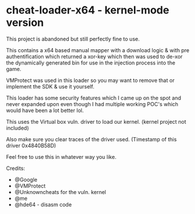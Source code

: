 # cheat-loader-x64 - kernel-mode version

This project is abandoned but still perfectly fine to use.

This contains a x64 based manual mapper with a download logic & with pre authentification which returned a xor-key
which then was used to de-xor the dynamically generated bin for use in the injection process into the game.

VMProtect was used in this loader so you may want to remove that or implement the SDK & use it yourself.

This loader has some security features which I came up on the spot and never expanded upon even though I had multiple working POC's
which would have been a lot better lol.

This uses the Virtual box vuln. driver to load our kernel. (kernel project not included)

Also make sure you clear traces of the driver used.
(Timestamp of this driver 0x4840B58D)

Feel free to use this in whatever way you like.

Credits:
- @Google
- @VMProtect
- @Unknowncheats for the vuln. kernel
- @me
- @hde64 - disasm code
